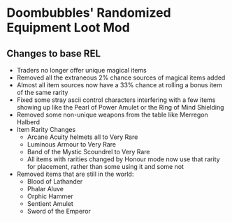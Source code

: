 # Doombubbles' Randomized Equipment Loot Mod

## Changes to base REL

- Traders no longer offer unique magical items
- Removed all the extraneous 2% chance sources of magical items added
- Almost all item sources now have a 33% chance at rolling a bonus item of the same rarity
- Fixed some stray ascii control characters interfering with a few items showing up like the Pearl of Power Amulet or the Ring of Mind Shielding
- Removed some non-unique weapons from the table like Merregon Halberd
- Item Rarity Changes
	- Arcane Acuity helmets all to Very Rare
	- Luminous Armour to Very Rare
	- Band of the Mystic Scoundrel to Very Rare
	- All items with rarities changed by Honour mode now use that rarity for placement, rather than some using it and some not
- Removed items that are still in the world:
	- Blood of Lathander
	- Phalar Aluve
	- Orphic Hammer
	- Sentient Amulet
	- Sword of the Emperor